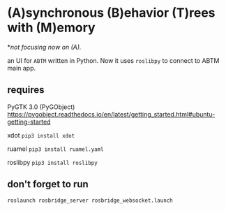# (A)synchronous (B)ehavior (T)rees with (M)emory
*_not focusing now on (A)._

an UI for `ABTM` written in Python. Now it uses `roslibpy` to connect to ABTM main app.

## requires
PyGTK 3.0 (PyGObject) https://pygobject.readthedocs.io/en/latest/getting_started.html#ubuntu-getting-started

xdot `pip3 install xdot`

ruamel `pip3 install ruamel.yaml`

roslibpy `pip3 install roslibpy`

## don't forget to run 
`roslaunch rosbridge_server rosbridge_websocket.launch`
